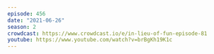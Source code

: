```yaml
---
episode: 456
date: "2021-06-26"
season: 2
crowdcast: https://www.crowdcast.io/e/in-lieu-of-fun-episode-81
youtube: https://www.youtube.com/watch?v=brBgKh19K1c
---
```

